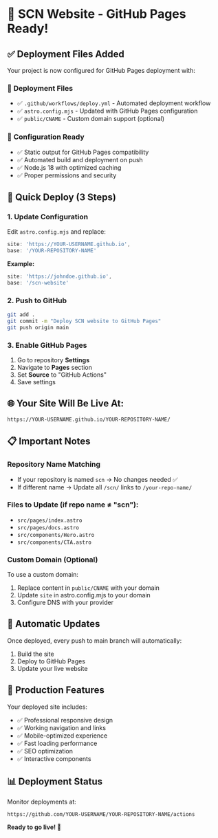 # 🚀 SCN Website - GitHub Pages Ready!

## ✅ Deployment Files Added

Your project is now configured for GitHub Pages deployment with:

### 📁 **Deployment Files**
- ✅ `.github/workflows/deploy.yml` - Automated deployment workflow
- ✅ `astro.config.mjs` - Updated with GitHub Pages configuration
- ✅ `public/CNAME` - Custom domain support (optional)

### 🔧 **Configuration Ready**
- ✅ Static output for GitHub Pages compatibility
- ✅ Automated build and deployment on push
- ✅ Node.js 18 with optimized caching
- ✅ Proper permissions and security

## 🚀 **Quick Deploy (3 Steps)**

### 1. **Update Configuration**
Edit `astro.config.mjs` and replace:
```javascript
site: 'https://YOUR-USERNAME.github.io',
base: '/YOUR-REPOSITORY-NAME'
```

**Example:**
```javascript
site: 'https://johndoe.github.io',
base: '/scn-website'
```

### 2. **Push to GitHub**
```bash
git add .
git commit -m "Deploy SCN website to GitHub Pages"
git push origin main
```

### 3. **Enable GitHub Pages**
1. Go to repository **Settings**
2. Navigate to **Pages** section
3. Set **Source** to "GitHub Actions"
4. Save settings

## 🌐 **Your Site Will Be Live At:**
```
https://YOUR-USERNAME.github.io/YOUR-REPOSITORY-NAME/
```

## 📋 **Important Notes**

### **Repository Name Matching**
- If your repository is named `scn` → No changes needed ✅
- If different name → Update all `/scn/` links to `/your-repo-name/`

### **Files to Update (if repo name ≠ "scn"):**
- `src/pages/index.astro`
- `src/pages/docs.astro`  
- `src/components/Hero.astro`
- `src/components/CTA.astro`

### **Custom Domain (Optional)**
To use a custom domain:
1. Replace content in `public/CNAME` with your domain
2. Update `site` in astro.config.mjs to your domain
3. Configure DNS with your provider

## 🔄 **Automatic Updates**
Once deployed, every push to main branch will automatically:
1. Build the site
2. Deploy to GitHub Pages
3. Update your live website

## 🎉 **Production Features**
Your deployed site includes:
- ✅ Professional responsive design
- ✅ Working navigation and links
- ✅ Mobile-optimized experience
- ✅ Fast loading performance
- ✅ SEO optimization
- ✅ Interactive components

## 📊 **Deployment Status**
Monitor deployments at:
```
https://github.com/YOUR-USERNAME/YOUR-REPOSITORY-NAME/actions
```

**Ready to go live! 🚀**
